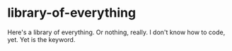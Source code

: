 # library-of-everything
Here's a library of everything. Or nothing, really. 
I don't know how to code, yet. Yet is the keyword. 
